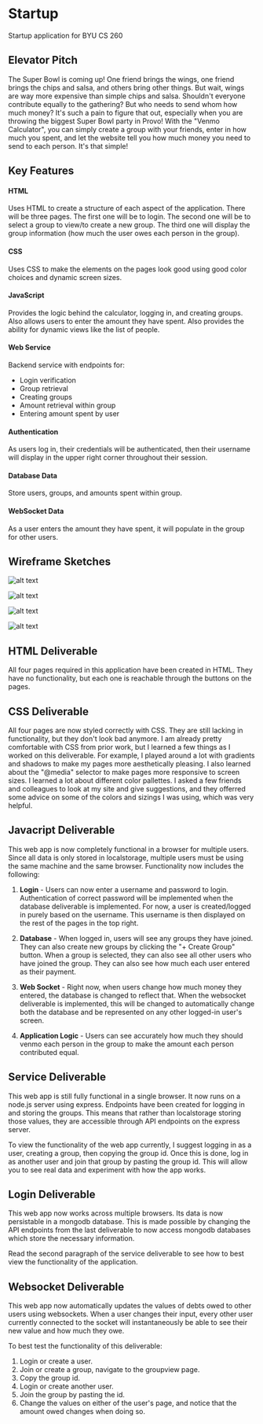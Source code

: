 # Startup
Startup application for BYU CS 260

## Elevator Pitch
The Super Bowl is coming up! One friend brings the wings, one friend brings the chips and salsa, and others bring other things. But wait, wings are way more expensive than simple chips and salsa. Shouldn't everyone contribute equally to the gathering? But who needs to send whom how much money? It's such a pain to figure that out, especially when you are throwing the biggest Super Bowl party in Provo! With the "Venmo Calculator", you can simply create a group with your friends, enter in how much you spent, and let the website tell you how much money you need to send to each person. It's that simple!

## Key Features
#### HTML
Uses HTML to create a structure of each aspect of the application. There will be three pages. The first one will be to login. The second one will be to select a group to view/to create a new group. The third one will display the group information (how much the user owes each person in the group).
#### CSS
Uses CSS to make the elements on the pages look good using good color choices and dynamic screen sizes.
#### JavaScript
Provides the logic behind the calculator, logging in, and creating groups. Also allows users to enter the amount they have spent. Also provides the ability for dynamic views like the list of people.
#### Web Service
Backend service with endpoints for:

- Login verification
- Group retrieval
- Creating groups
- Amount retrieval within group
- Entering amount spent by user
#### Authentication
As users log in, their credentials will be authenticated, then their username will display in the upper right corner throughout their session.
#### Database Data
Store users, groups, and amounts spent within group.
#### WebSocket Data
As a user enters the amount they have spent, it will populate in the group for other users. 

## Wireframe Sketches
![alt text](<image0 (11).jpeg>)

![alt text](image3.jpeg)

![alt text](image2.jpeg)

![alt text](<image1 (6).jpeg>)

## HTML Deliverable
All four pages required in this application have been created in HTML. They have no functionality, but each one is reachable through the buttons on the pages. 

## CSS Deliverable
All four pages are now styled correctly with CSS. They are still lacking in functionality, but they don't look bad anymore. I am already pretty comfortable with CSS from prior work, but I learned a few things as I worked on this deliverable. For example, I played around a lot with gradients and shadows to make my pages more aesthetically pleasing. I also learned about the "@media" selector to make pages more responsive to screen sizes. I learned a lot about different color pallettes. I asked a few friends and colleagues to look at my site and give suggestions, and they offerred some advice on some of the colors and sizings I was using, which was very helpful.

## Javacript Deliverable
This web app is now completely functional in a browser for multiple users. Since all data is only stored in localstorage, multiple users must be using the same machine and the same browser. Functionality now includes the following:

1) **Login** - Users can now enter a username and password to login. Authentication of correct password will be implemented when the database deliverable is implemented. For now, a user is created/logged in purely based on the username. This username is then displayed on the rest of the pages in the top right.

2) **Database** - When logged in, users will see any groups they have joined. They can also create new groups by clicking the "+ Create Group" button. When a group is selected, they can also see all other users who have joined the group. They can also see how much each user entered as their payment.

3) **Web Socket** - Right now, when users change how much money they entered, the database is changed to reflect that. When the websocket deliverable is implemented, this will be changed to automatically change both the database and be represented on any other logged-in user's screen.

4) **Application Logic** - Users can see accurately how much they should venmo each person in the group to make the amount each person contributed equal. 

## Service Deliverable
This web app is still fully functional in a single browser. It now runs on a node.js server using express. Endpoints have been created for logging in and storing the groups. This means that rather than localstorage storing those values, they are accessible through API endpoints on the express server. 

To view the functionality of the web app currently, I suggest logging in as a user, creating a group, then copying the group id. Once this is done, log in as another user and join that group by pasting the group id. This will allow you to see real data and experiment with how the app works.

## Login Deliverable
This web app now works across multiple browsers. Its data is now persistable in a mongodb database. This is made possible by changing the API endpoints from the last deliverable to now access mongodb databases which store the necessary information. 

Read the second paragraph of the service deliverable to see how to best view the functionality of the application. 

## Websocket Deliverable
This web app now automatically updates the values of debts owed to other users using websockets. When a user changes their input, every other user currently connected to the socket will instantaneously be able to see their new value and how much they owe.

To best test the functionality of this deliverable:

1) Login or create a user.
2) Join or create a group, navigate to the groupview page.
3) Copy the group id.
4) Login or create another user.
5) Join the group by pasting the id.
6) Change the values on either of the user's page, and notice that the amount owed changes when doing so.

